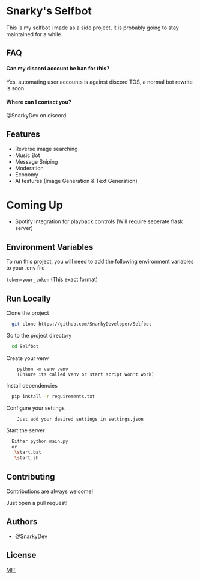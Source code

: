 
# Snarky's Selfbot

This is my selfbot i made as a side project, it is probably going to stay maintained for a while.


## FAQ

#### Can my discord account be ban for this?

Yes, automating user accounts is against discord TOS, a normal bot rewrite is soon

#### Where can I contact you?
@SnarkyDev on discord


## Features

- Reverse image searching
- Music Bot
- Message Sniping
- Moderation
- Economy 
- AI features (Image Generation & Text Generation)

# Coming Up
- Spotify Integration for playback controls (Will require seperate flask server)

## Environment Variables

To run this project, you will need to add the following environment variables to your .env file

`token=your_token` (This exact format)


## Run Locally

Clone the project

```bash
  git clone https://github.com/SnarkyDeveloper/Selfbot
```

Go to the project directory

```bash
  cd Selfbot
```
Create your venv
```
    python -m venv venv
    (Ensure its called venv or start script won't work)
```
Install dependencies

```bash
  pip install -r requirements.txt
```
Configure your settings
```
    Just add your desired settings in settings.json
```
Start the server

```bash
  Either python main.py
  or 
  .\start.bat 
  .\start.sh
```


## Contributing

Contributions are always welcome!

Just open a pull request!
## Authors

- [@SnarkyDev](https://github.com/SnarkyDev) 


## License

[MIT](https://choosealicense.com/licenses/mit/)


